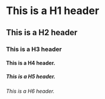 # This is a H1 header
## This is a H2 header
### This is a H3 header
#### This is a H4 header.
##### This is a H5 header.
###### This is a H6 header.
